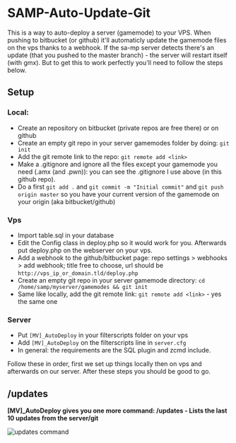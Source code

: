 # SAMP-Auto-Update-Git

This is a way to auto-deploy a server (gamemode) to your VPS. When pushing to bitbucket (or github) it'll automaticly update the gamemode files on the vps thanks to a webhook. If the sa-mp server detects there's an update (that you pushed to the master branch) - the server will restart itself (with gmx). 
But to get this to work perfectly you'll need to follow the steps below.

## Setup

### Local:
* Create an repository on bitbucket (private repos are free there) or on github
* Create an empty git repo in your server gamemodes folder by doing: `git init`
* Add the git remote link to the repo: `git remote add <link>`
* Make a .gitignore and ignore all the files except your gamemode you need (.amx (and .pwn)): you can see the .gitignore I use above (in this github repo).
* Do a first `git add .` and `git commit -m "Initial commit"` and `git push origin master` so you have your current version of the gamemode on your origin (aka bitbucket/github)

### Vps
* Import table.sql in your database
* Edit the Config class in deploy.php so it would work for you. Afterwards put deploy.php on the webserver on your vps.
* Add a webhook to the github/bitbucket page: repo settings > webhooks > add webhook; title free to choose, url should be `http://vps_ip_or_domain.tld/deploy.php`
* Create an empty git repo in your server gamemode directory: `cd /home/samp/myserver/gamemodes && git init`
* Same like locally, add the git remote link: `git remote add <link>` - yes the same one

### Server
* Put `[MV]_AutoDeploy` in your filterscripts folder on your vps
* Add `[MV]_AutoDeploy` on the filterscripts line in `server.cfg`
* In general: the requirements are the SQL plugin and zcmd include.

Follow these in order, first we set up things locally then on vps and afterwards on our server. After these steps you should be good to go.

## /updates

**[MV]_AutoDeploy gives you one more command: /updates - Lists the last 10 updates from the server/git**

![updates command](http://puu.sh/vOVWv.jpg)
